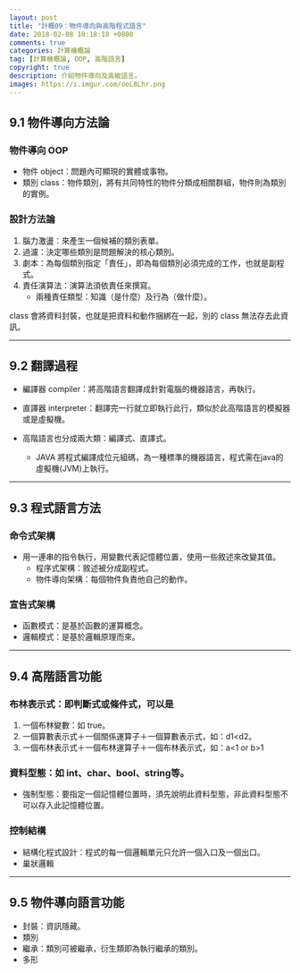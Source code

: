 ```yaml
---
layout: post
title: "計概09：物件導向與高階程式語言"
date: 2018-02-08 10:18:18 +0800
comments: true
categories: 計算機概論
tag: [計算機概論, OOP, 高階語言]
copyright: true
description: 介紹物件導向及高級語言。
images: https://i.imgur.com/ooL8Lhr.png
---
```

## 9.1 物件導向方法論
### 物件導向 OOP
- 物件 object：問題內可顯現的實體或事物。
- 類別 class：物件類別，將有共同特性的物件分類成相關群組，物件則為類別的實例。

### 設計方法論
1. 腦力激盪：來產生一個候補的類別表單。
2. 過濾：決定哪些類別是問題解決的核心類別。
3. 劇本：為每個類別指定「責任」，即為每個類別必須完成的工作，也就是副程式。
4. 責任演算法：演算法須依責任來撰寫。
	- 兩種責任類型：知識（是什麼）及行為（做什麼）。

class 會將資料封裝，也就是把資料和動作捆綁在一起，別的 class 無法存去此資訊。

---
## 9.2 翻譯過程
- 編譯器 compiler：將高階語言翻譯成針對電腦的機器語言，再執行。
- 直譯器 interpreter：翻譯完一行就立即執行此行，類似於此高階語言的模擬器或是虛擬機。

- 高階語言也分成兩大類：編譯式、直譯式。
	- JAVA 將程式編譯成位元組碼，為一種標準的機器語言，程式需在java的虛擬機(JVM)上執行。

---
## 9.3 程式語言方法
### 命令式架構
- 用一連串的指令執行，用變數代表記憶體位置，使用一些敘述來改變其值。
	- 程序式架構：敘述被分成副程式。
	- 物件導向架構：每個物件負責他自己的動作。

### 宣告式架構
- 函數模式：是基於函數的運算概念。
- 邏輯模式：是基於邏輯原理而來。

---
## 9.4 高階語言功能
### 布林表示式：即判斷式或條件式，可以是
1. 一個布林變數：如 true。
2. 一個算數表示式＋一個關係運算子＋一個算數表示式，如：d1<d2。
3. 一個布林表示式＋一個布林運算子＋一個布林表示式，如：a<1 or b>1

### 資料型態：如 int、char、bool、string等。
- 強制型態：要指定一個記憶體位置時，須先說明此資料型態，非此資料型態不可以存入此記憶體位置。

### 控制結構
- 結構化程式設計：程式的每一個邏輯單元只允許一個入口及一個出口。
- 巢狀邏輯

---
## 9.5 物件導向語言功能
- 封裝：資訊隱藏。
- 類別
- 繼承：類別可被繼承，衍生類即為執行繼承的類別。
- 多形